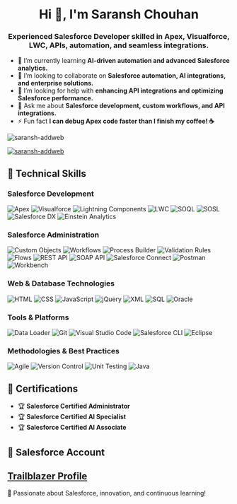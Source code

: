 <h1 align="center">Hi 👋, I'm Saransh Chouhan</h1>
<h3 align="center">Experienced Salesforce Developer skilled in Apex, Visualforce, LWC, APIs, automation, and seamless integrations.</h3>

- 🌱 I’m currently learning **AI-driven automation and advanced Salesforce analytics.**
- 👯 I’m looking to collaborate on **Salesforce automation, AI integrations, and enterprise solutions.**
- 🤝 I’m looking for help with **enhancing API integrations and optimizing Salesforce performance.**
- 💬 Ask me about **Salesforce development, custom workflows, and API integrations.**
- ⚡ Fun fact **I can debug Apex code faster than I finish my coffee! ☕**
  
<p align="left"> <img src="https://komarev.com/ghpvc/?username=saransh-addweb&label=Profile%20views&color=0e75b6&style=flat" alt="saransh-addweb" /> </p>

<p align="left"> <a href="https://github.com/ryo-ma/github-profile-trophy"><img src="https://github-profile-trophy.vercel.app/?username=saransh-addweb" alt="saransh-addweb" /></a> </p>

## 🎯 Technical Skills

### **Salesforce Development**
![Apex](https://img.shields.io/badge/Apex-1797C0?style=for-the-badge&logo=salesforce&logoColor=white) 
![Visualforce](https://img.shields.io/badge/Visualforce-00A1E0?style=for-the-badge&logo=salesforce&logoColor=white) 
![Lightning Components](https://img.shields.io/badge/Lightning%20Components-00A1E0?style=for-the-badge&logo=salesforce&logoColor=white) 
![LWC](https://img.shields.io/badge/LWC-00A1E0?style=for-the-badge&logo=salesforce&logoColor=white) 
![SOQL](https://img.shields.io/badge/SOQL-1797C0?style=for-the-badge&logo=salesforce&logoColor=white) 
![SOSL](https://img.shields.io/badge/SOSL-1797C0?style=for-the-badge&logo=salesforce&logoColor=white) 
![Salesforce DX](https://img.shields.io/badge/Salesforce%20DX-00A1E0?style=for-the-badge&logo=salesforce&logoColor=white) 
![Einstein Analytics](https://img.shields.io/badge/Einstein%20Analytics-00A1E0?style=for-the-badge&logo=salesforce&logoColor=white)

### **Salesforce Administration**
![Custom Objects](https://img.shields.io/badge/Custom%20Objects-1797C0?style=for-the-badge&logo=salesforce&logoColor=white)
![Workflows](https://img.shields.io/badge/Workflows-1797C0?style=for-the-badge&logo=salesforce&logoColor=white)
![Process Builder](https://img.shields.io/badge/Process%20Builder-1797C0?style=for-the-badge&logo=salesforce&logoColor=white)
![Validation Rules](https://img.shields.io/badge/Validation%20Rules-1797C0?style=for-the-badge&logo=salesforce&logoColor=white)
![Flows](https://img.shields.io/badge/Flows-1797C0?style=for-the-badge&logo=salesforce&logoColor=white)
![REST API](https://img.shields.io/badge/REST%20API-1797C0?style=for-the-badge&logo=salesforce&logoColor=white)
![SOAP API](https://img.shields.io/badge/SOAP%20API-1797C0?style=for-the-badge&logo=salesforce&logoColor=white)
![Salesforce Connect](https://img.shields.io/badge/Salesforce%20Connect-1797C0?style=for-the-badge&logo=salesforce&logoColor=white)
![Postman](https://img.shields.io/badge/Postman-FF6C37?style=for-the-badge&logo=postman&logoColor=white)
![Workbench](https://img.shields.io/badge/Workbench-1797C0?style=for-the-badge&logo=salesforce&logoColor=white)

### **Web & Database Technologies**
![HTML](https://img.shields.io/badge/HTML5-E34F26?style=for-the-badge&logo=html5&logoColor=white)
![CSS](https://img.shields.io/badge/CSS3-1572B6?style=for-the-badge&logo=css3&logoColor=white)
![JavaScript](https://img.shields.io/badge/JavaScript-F7DF1E?style=for-the-badge&logo=javascript&logoColor=black)
![jQuery](https://img.shields.io/badge/jQuery-0769AD?style=for-the-badge&logo=jquery&logoColor=white)
![XML](https://img.shields.io/badge/XML-FF6600?style=for-the-badge&logo=xml&logoColor=white)
![SQL](https://img.shields.io/badge/SQL-4479A1?style=for-the-badge&logo=sqlite&logoColor=white)
![Oracle](https://img.shields.io/badge/Oracle-F80000?style=for-the-badge&logo=oracle&logoColor=white)

### **Tools & Platforms**
![Data Loader](https://img.shields.io/badge/Data%20Loader-1797C0?style=for-the-badge&logo=salesforce&logoColor=white)
![Git](https://img.shields.io/badge/Git-F05032?style=for-the-badge&logo=git&logoColor=white)
![Visual Studio Code](https://img.shields.io/badge/VS%20Code-007ACC?style=for-the-badge&logo=visualstudiocode&logoColor=white)
![Salesforce CLI](https://img.shields.io/badge/Salesforce%20CLI-1797C0?style=for-the-badge&logo=salesforce&logoColor=white)
![Eclipse](https://img.shields.io/badge/Eclipse-2C2255?style=for-the-badge&logo=eclipseide&logoColor=white)

### **Methodologies & Best Practices**
![Agile](https://img.shields.io/badge/Agile-0292D1?style=for-the-badge&logo=agile&logoColor=white)
![Version Control](https://img.shields.io/badge/Version%20Control-0292D1?style=for-the-badge&logo=git&logoColor=white)
![Unit Testing](https://img.shields.io/badge/Unit%20Testing-0292D1?style=for-the-badge&logo=testing&logoColor=white)
![Java](https://img.shields.io/badge/Java-007396?style=for-the-badge&logo=java&logoColor=white)

## 📜 Certifications
- 🏆 **Salesforce Certified Administrator**
- 🏆 **Salesforce Certified AI Specialist**
- 🏆 **Salesforce Certified AI Associate**

## 🔗 Salesforce Account
[Trailblazer Profile](https://www.salesforce.com/trailblazer/saransh123)
---
🚀 Passionate about Salesforce, innovation, and continuous learning!
